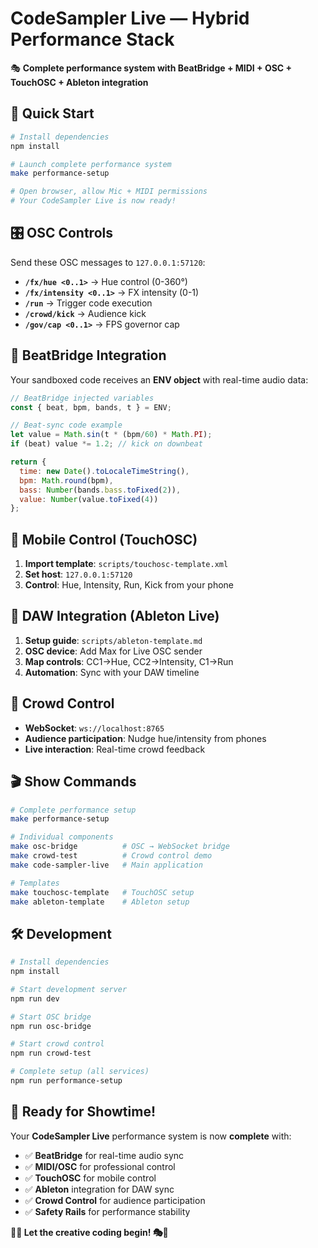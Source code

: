 # CodeSampler Live — Hybrid Performance Stack

🎭 **Complete performance system with BeatBridge + MIDI + OSC + TouchOSC + Ableton integration**

## 🚀 Quick Start

```bash
# Install dependencies
npm install

# Launch complete performance system
make performance-setup

# Open browser, allow Mic + MIDI permissions
# Your CodeSampler Live is now ready!
```

## 🎛️ OSC Controls

Send these OSC messages to `127.0.0.1:57120`:

- **`/fx/hue <0..1>`** → Hue control (0-360°)
- **`/fx/intensity <0..1>`** → FX intensity (0-1)
- **`/run`** → Trigger code execution
- **`/crowd/kick`** → Audience kick
- **`/gov/cap <0..1>`** → FPS governor cap

## 🎵 BeatBridge Integration

Your sandboxed code receives an **ENV object** with real-time audio data:

```javascript
// BeatBridge injected variables
const { beat, bpm, bands, t } = ENV;

// Beat-sync code example
let value = Math.sin(t * (bpm/60) * Math.PI);
if (beat) value *= 1.2; // kick on downbeat

return {
  time: new Date().toLocaleTimeString(),
  bpm: Math.round(bpm),
  bass: Number(bands.bass.toFixed(2)),
  value: Number(value.toFixed(4))
};
```

## 📱 Mobile Control (TouchOSC)

1. **Import template**: `scripts/touchosc-template.xml`
2. **Set host**: `127.0.0.1:57120`
3. **Control**: Hue, Intensity, Run, Kick from your phone

## 🎹 DAW Integration (Ableton Live)

1. **Setup guide**: `scripts/ableton-template.md`
2. **OSC device**: Add Max for Live OSC sender
3. **Map controls**: CC1→Hue, CC2→Intensity, C1→Run
4. **Automation**: Sync with your DAW timeline

## 👥 Crowd Control

- **WebSocket**: `ws://localhost:8765`
- **Audience participation**: Nudge hue/intensity from phones
- **Live interaction**: Real-time crowd feedback

## 🎬 Show Commands

```bash
# Complete performance setup
make performance-setup

# Individual components
make osc-bridge          # OSC → WebSocket bridge
make crowd-test          # Crowd control demo
make code-sampler-live   # Main application

# Templates
make touchosc-template   # TouchOSC setup
make ableton-template    # Ableton setup
```

## 🛠️ Development

```bash
# Install dependencies
npm install

# Start development server
npm run dev

# Start OSC bridge
npm run osc-bridge

# Start crowd control
npm run crowd-test

# Complete setup (all services)
npm run performance-setup
```

## 🎉 Ready for Showtime!

Your **CodeSampler Live** performance system is now **complete** with:
- ✅ **BeatBridge** for real-time audio sync
- ✅ **MIDI/OSC** for professional control
- ✅ **TouchOSC** for mobile control
- ✅ **Ableton** integration for DAW sync
- ✅ **Crowd Control** for audience participation
- ✅ **Safety Rails** for performance stability

**🌙✨ Let the creative coding begin! 🎭🚀**